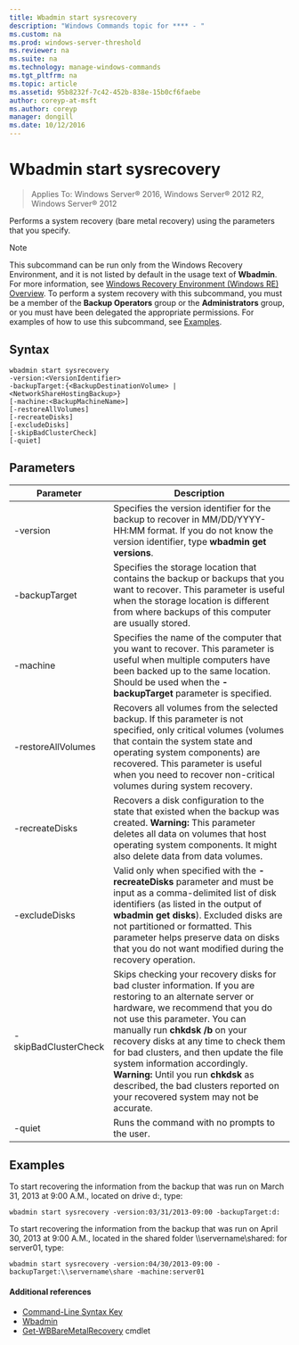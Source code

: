 ```yaml
---
title: Wbadmin start sysrecovery
description: "Windows Commands topic for **** - "
ms.custom: na
ms.prod: windows-server-threshold
ms.reviewer: na
ms.suite: na
ms.technology: manage-windows-commands
ms.tgt_pltfrm: na
ms.topic: article
ms.assetid: 95b8232f-7c42-452b-838e-15b0cf6faebe
author: coreyp-at-msft
ms.author: coreyp
manager: dongill
ms.date: 10/12/2016
---
```

# Wbadmin start sysrecovery

>Applies To: Windows Server&reg; 2016, Windows Server&reg; 2012 R2, Windows Server&reg; 2012

Performs a system recovery (bare metal recovery) using the parameters that you specify.
> [!NOTE]
> This subcommand can be run only from the Windows Recovery Environment, and it is not listed by default in the usage text of **Wbadmin**. For more information, see [Windows Recovery Environment (Windows RE) Overview](http://technet.microsoft.com/library/hh825173.aspx).
To perform a system recovery with this subcommand, you must be a member of the **Backup Operators** group or the **Administrators** group, or you must have been delegated the appropriate permissions.
For examples of how to use this subcommand, see [Examples](#BKMK_examples).
## Syntax
```
wbadmin start sysrecovery
-version:<VersionIdentifier>
-backupTarget:{<BackupDestinationVolume> | <NetworkShareHostingBackup>}
[-machine:<BackupMachineName>]
[-restoreAllVolumes]
[-recreateDisks]
[-excludeDisks]
[-skipBadClusterCheck]
[-quiet]
```
## Parameters
|Parameter|Description|
|-------|--------|
|-version|Specifies the version identifier for the backup to recover in MM/DD/YYYY-HH:MM format. If you do not know the version identifier, type **wbadmin get versions**.|
|-backupTarget|Specifies the storage location that contains the backup or backups that you want to recover. This parameter is useful when the storage location is different from where backups of this computer are usually stored.|
|-machine|Specifies the name of the computer that you want to recover. This parameter is useful when multiple computers have been backed up to the same location. Should be used when the **-backupTarget** parameter is specified.|
|-restoreAllVolumes|Recovers all volumes from the selected backup. If this parameter is not specified, only critical volumes (volumes that contain the system state and operating system components) are recovered. This parameter is useful when you need to recover non-critical volumes during system recovery.|
|-recreateDisks|Recovers a disk configuration to the state that existed when the backup was created. **Warning:** This parameter deletes all data on volumes that host operating system components. It might also delete data from data volumes.|
|-excludeDisks|Valid only when specified with the **-recreateDisks** parameter and must be input as a comma-delimited list of disk identifiers (as listed in the output of **wbadmin get disks**). Excluded disks are not partitioned or formatted. This parameter helps preserve data on disks that you do not want modified during the recovery operation.|
|-skipBadClusterCheck|Skips checking your recovery disks for bad cluster information. If you are restoring to an alternate server or hardware, we recommend that you do not use this parameter. You can manually run **chkdsk /b** on your recovery disks at any time to check them for bad clusters, and then update the file system information accordingly. **Warning:** Until you run **chkdsk** as described, the bad clusters reported on your recovered system may not be accurate.|
|-quiet|Runs the command with no prompts to the user.|
## <a name="BKMK_examples"></a>Examples
To start recovering the information from the backup that was run on March 31, 2013 at 9:00 A.M., located on drive d:, type:
```
wbadmin start sysrecovery -version:03/31/2013-09:00 -backupTarget:d:
```
To start recovering the information from the backup that was run on April 30, 2013 at 9:00 A.M., located in the shared folder \\\servername\shared: for server01, type:
```
wbadmin start sysrecovery -version:04/30/2013-09:00 -backupTarget:\\servername\share -machine:server01
```
#### Additional references
-   [Command-Line Syntax Key](Command-Line-Syntax-Key.md)
-   [Wbadmin](Wbadmin.md)
-   [Get-WBBareMetalRecovery](http://technet.microsoft.com/library/jj902461.aspx) cmdlet
